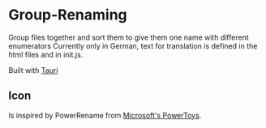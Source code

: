 # Group-Renaming
Group files together and sort them to give them one name with different enumerators 
Currently only in German, text for translation is defined in the html files and in init.js.

Built with [Tauri](https://tauri.app/)

## Icon
Is inspired by PowerRename from [Microsoft's PowerToys](https://github.com/microsoft/PowerToys).